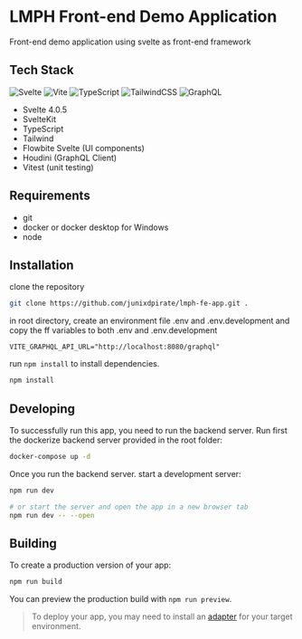 # LMPH Front-end Demo Application

Front-end demo application using svelte as front-end framework

## Tech Stack

![Svelte](https://img.shields.io/badge/svelte-%23f1413d.svg?style=for-the-badge&logo=svelte&logoColor=white)
![Vite](https://img.shields.io/badge/vite-%23646CFF.svg?style=for-the-badge&logo=vite&logoColor=white)
![TypeScript](https://img.shields.io/badge/typescript-%23007ACC.svg?style=for-the-badge&logo=typescript&logoColor=white)
![TailwindCSS](https://img.shields.io/badge/tailwindcss-%2338B2AC.svg?style=for-the-badge&logo=tailwind-css&logoColor=white)
![GraphQL](https://img.shields.io/badge/-GraphQL-E10098?style=for-the-badge&logo=graphql&logoColor=white)

- Svelte 4.0.5
- SvelteKit
- TypeScript
- Tailwind
- Flowbite Svelte (UI components)
- Houdini (GraphQL Client)
- Vitest (unit testing) 

## Requirements

- git
- docker or docker desktop for Windows
- node

## Installation

clone the repository
```bash
git clone https://github.com/junixdpirate/lmph-fe-app.git .
```
in root directory, create an environment file .env and .env.development and copy the ff variables to both .env and .env.development
```
VITE_GRAPHQL_API_URL="http://localhost:8080/graphql"
```

run `npm install` to install dependencies.
```bash
npm install
```

## Developing

To successfully run this app, you need to run the backend server. Run first the dockerize backend server provided in the root folder:

```bash
docker-compose up -d
```

Once you run the backend server. start a development server:

```bash
npm run dev

# or start the server and open the app in a new browser tab
npm run dev -- --open
```

## Building

To create a production version of your app:

```bash
npm run build
```

You can preview the production build with `npm run preview`.

> To deploy your app, you may need to install an [adapter](https://kit.svelte.dev/docs/adapters) for your target environment.
